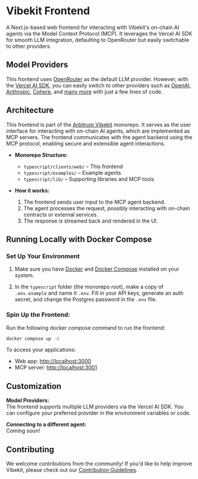 # Vibekit Frontend

A Next.js-based web frontend for interacting with Vibekit's on-chain AI agents via the Model Context Protocol (MCP). It leverages the Vercel AI SDK for smooth LLM integration, defaulting to OpenRouter but easily switchable to other providers.

## Model Providers

This frontend uses [OpenRouter](https://openrouter.ai/) as the default LLM provider. However, with the [Vercel AI SDK](https://sdk.vercel.ai/docs), you can easily switch to other providers such as [OpenAI](https://openai.com), [Anthropic](https://anthropic.com), [Cohere](https://cohere.com/), and [many more](https://sdk.vercel.ai/providers/ai-sdk-providers) with just a few lines of code.

## Architecture

This frontend is part of the [Arbitrum Vibekit](https://github.com/OffchainLabs/vibekit) monorepo. It serves as the user interface for interacting with on-chain AI agents, which are implemented as MCP servers. The frontend communicates with the agent backend using the MCP protocol, enabling secure and extensible agent interactions.

- **Monorepo Structure:**

  - `typescript/clients/web/` – This frontend
  - `typescript/examples/` – Example agents
  - `typescript/lib/` – Supporting libraries and MCP tools

- **How it works:**
  1. The frontend sends user input to the MCP agent backend.
  2. The agent processes the request, possibly interacting with on-chain contracts or external services.
  3. The response is streamed back and rendered in the UI.

## Running Locally with Docker Compose

### Set Up Your Environment

1. Make sure you have [Docker](https://docs.docker.com/engine/install/) and [Docker Compose](https://docs.docker.com/compose/install/) installed on your system.

2. In the `typescript` folder (the monorepo root), make a copy of `.env.example` and name it `.env`. Fill in your API keys, generate an auth secret, and change the Postgres password in the `.env` file.

### Spin Up the Frontend:

Run the following docker compose command to run the frontend:

```bash
docker compose up -d
```

To access your applications:

- Web app: [http://localhost:3000](http://localhost:3000)
- MCP server: [http://localhost:3001](http://localhost:3001)

## Customization

**Model Providers:**  
 The frontend supports multiple LLM providers via the Vercel AI SDK. You can configure your preferred provider in the environment variables or code.

**Connecting to a different agent:**  
 Coming soon!

## Contributing

We welcome contributions from the community! If you'd like to help improve Vibekit, please check out our [Contribution Guidelines](https://github.com/EmberAGI/arbitrum-vibekit/blob/main/CONTRIBUTIONS.md).
